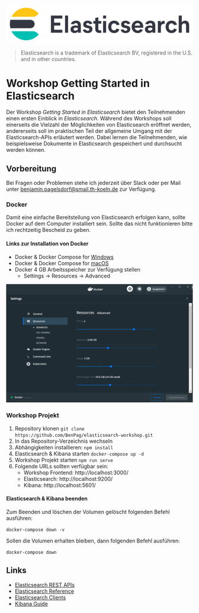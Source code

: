 ![Elasticsearch Logo](https://raw.githubusercontent.com/BenPag/elasticsearch-workshop/master/public/img/elastic-search-logo-color-horizontal.svg)
> Elasticsearch is a trademark of Elasticsearch BV, registered in the U.S. and in other countries.

# Workshop Getting Started in Elasticsearch
Der Workshop _Getting Started in Elasticsearch_ bietet den Teilnehmenden einen ersten Einblick in _Elasticsearch_.
Während des Workshops soll einerseits die Vielzahl der Möglichkeiten von Elasticsearch eröffnet werden, 
andererseits soll im praktischen Teil der allgemeine Umgang mit der Elasticsearch-APIs erläutert werden. 
Dabei lernen die Teilnehmenden, wie beispielsweise Dokumente in Elasticsearch gespeichert und durchsucht werden können. 

## Vorbereitung
Bei Fragen oder Problemen stehe ich jederzeit über Slack oder per Mail unter benjamin.pagelsdorf@smail.th-koeln.de zur Verfügung.

### Docker 
Damit eine einfache Bereitstellung von Elasticsearch erfolgen kann, sollte Docker auf dem Computer installiert sein.
Sollte das nicht funktionieren bitte ich rechtzeitig Bescheid zu geben.

#### Links zur Installation von Docker
* Docker & Docker Compose for [Windows](https://docs.docker.com/docker-for-windows/install/)
* Docker & Docker Compose for [macOS](https://docs.docker.com/docker-for-mac/install/)
* Docker 4 GB Arbeitsspeicher zur Verfügung stellen
  * Settings &rarr; Resources &rarr; Advanced
  
![](https://github.com/BenPag/elasticsearch-workshop/blob/master/public/img/docker_settings.png)

### Workshop Projekt
1. Repository klonen `git clone https://github.com/BenPag/elasticsearch-workshop.git`
2. In das Repository-Verzeichnis wechseln
3. Abhängigkeiten installieren: `npm install` 
4. Elasticsearch & Kibana starten `docker-compose up -d`
5. Workshop Projekt starten `npm run serve`
6. Folgende URLs sollten verfügbar sein:
   * Workshop Frontend: http://localhost:3000/
   * Elasticsearch: http://localhost:9200/
   * Kibana: http://localhost:5601/

#### Elasticsearch & Kibana beenden
Zum Beenden und löschen der Volumen gelöscht folgenden Befehl ausführen:
    
    docker-compose down -v

Sollen die Volumen erhalten bleiben, dann folgenden Befehl ausführen:

    docker-compose down
    
## Links
* [Elasticsearch REST APIs](https://www.elastic.co/guide/en/elasticsearch/reference/current/rest-apis.html)
* [Elasticsearch Reference](https://www.elastic.co/guide/en/elasticsearch/reference/current/index.html)
* [Elasticsearch Clients](https://www.elastic.co/guide/en/elasticsearch/client/index.html)
* [Kibana Guide](https://www.elastic.co/guide/en/kibana/current/index.html)
